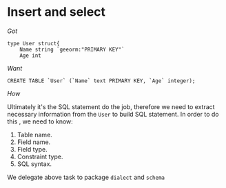 # Insert and select

*Got*

```
type User struct{
    Name string `geeorm:"PRIMARY KEY"`
    Age int
```

*Want*

```
CREATE TABLE `User` (`Name` text PRIMARY KEY, `Age` integer);
```

*How*

Ultimately it's the SQL statement do the job, therefore we need to extract necessary information from the `User` to
build SQL statement. In order to do this , we need to know:

1. Table name.
2. Field name.
3. Field type.
4. Constraint type.
5. SQL syntax.

We delegate above task to package `dialect` and `schema`